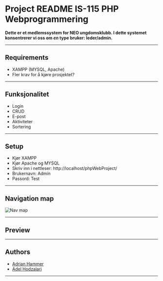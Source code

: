 # Project README IS-115 PHP Webprogrammering

**Dette er et medlemssystem for NEO ungdomsklubb. I dette systemet konsentrerer vi oss om *en* type bruker: leder/admin.**


-----



## Requirements
* XAMPP (MYSQL, Apache)
* Fler krav for å kjøre prosjektet?



-----

## Funksjonalitet
* Login
* CRUD
* E-post
* Aktiviteter
* Sortering


-----

## Setup
* Kjør XAMPP
* Kjør Apache og MYSQL
* Skriv inn i nettleser: http://localhost/phpWebProject/
* Brukernavn: Admin
* Passord: Test


-----



## Navigation map
![Nav map](https://i.imgur.com/yzbebtd.png)


-----

## Preview


-----

## Authors
+ [Adrian Hammer](https://github.com/Adrianhammer)
+ [Adel Hodzalari](https://github.com/adelh98)


-----
